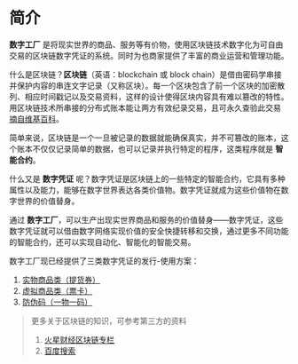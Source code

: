 # 简介

**数字工厂** 是将现实世界的商品、服务等有价物，使用区块链技术数字化为可自由交易的区块链数字凭证的系统。同时为也商家提供了丰富的商业运营和管理功能。

什么是区块链？**区块链**（英语：blockchain 或 block chain）是借由密码学串接并保护内容的串连文字记录（又称区块）。每一个区块包含了前一个区块的加密散列、相应时间戳记以及交易资料，这样的设计使得区块内容具有难以篡改的特性。用区块链技术所串接的分布式账本能让两方有效纪录交易，且可永久查验此交易 [摘自维基百科](https://zh.wikipedia.org/wiki/%E5%8C%BA%E5%9D%97%E9%93%BE)。

简单来说，区块链是一个一旦被记录的数据就能确保真实，并不可篡改的账本，这个账本不仅仅记录简单的数据，也可以记录并执行特定的程序，这类程序就是 **智能合约**。

什么又是 **数字凭证** 呢？数字凭证是区块链上的一些特定的智能合约，它具有多种属性以及能力，能够在数字世界表达各类价值物。数字凭证就成为这些价值物在数字世界的价值替身。

通过 **数字工厂**，可以生产出现实世界商品和服务的价值替身——数字凭证，这些数字凭证就可以借由数字网络实现价值的安全快捷转移和交换，通过更多不同功能的智能合约，还可以实现自动化、智能化的智能交易。

数字工厂现已经提供了三类数字凭证的发行-使用方案：

1. [实物商品类（提货券）](c3/c3-1/)
2. [虚拟商品类（票卡）](c3/c3-2/)
3. [防伪码（一物一码）](c3/c3-3/)



> 更多关于区块链的知识，可参考第三方的资料
> 1. [火星财经区块链专栏](https://www.huoxing24.com/learning/)
> 2. [百度搜索](https://www.baidu.com/s?wd=%E5%8C%BA%E5%9D%97%E9%93%BE)

